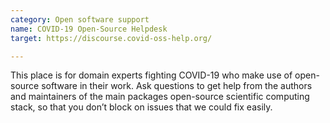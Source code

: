 ```yaml
---
category: Open software support
name: COVID-19 Open-Source Helpdesk
target: https://discourse.covid-oss-help.org/

---
```


This place is for domain experts fighting COVID-19 who make use of open-source software in their work. Ask questions to get help from the authors and maintainers of the main packages open-source scientific computing stack, so that you don’t block on issues that we could fix easily.
